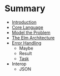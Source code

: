 # Summary

* [Introduction](README.md)
* [Core Language](core_language.md)
* [Model the Problem](model_the_problem.md)
* [The Elm Architecture](architecture.md)
* [Error Handling](error_handling.md)
   * Maybe
   * Result
   * [Task](task.md)
* Interop
   * JSON

